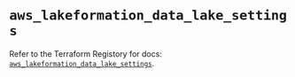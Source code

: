 # `aws_lakeformation_data_lake_settings`

Refer to the Terraform Registory for docs: [`aws_lakeformation_data_lake_settings`](https://www.terraform.io/docs/providers/aws/r/lakeformation_data_lake_settings).
